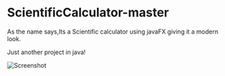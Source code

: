# ScientificCalculator-master

As the name says,Its a Scientific calculator using javaFX giving it a modern look.

Just another project in java!

![Screenshot](preview.png)
